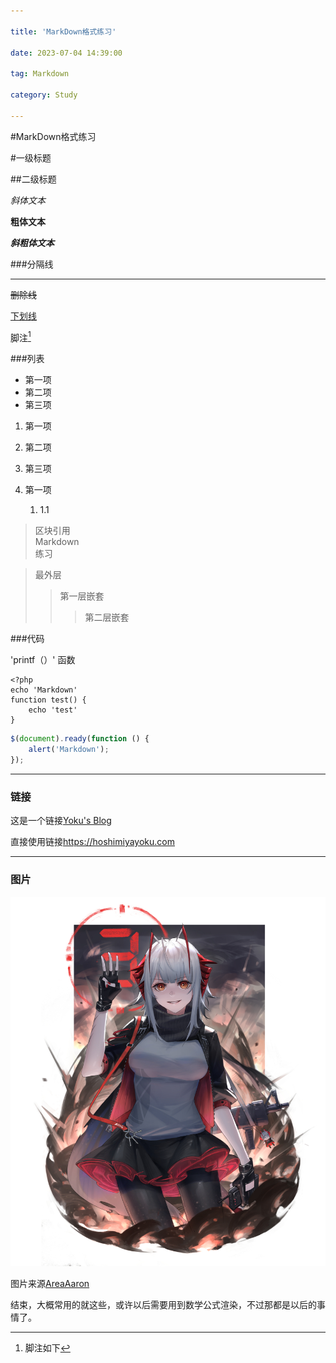```yaml
---

title: 'MarkDown格式练习'

date: 2023-07-04 14:39:00

tag: Markdown

category: Study

---
```


#MarkDown格式练习

#一级标题

##二级标题

*斜体文本*

**粗体文本**

***斜粗体文本***

###分隔线

***

~~删除线~~

<u>下划线</u>


脚注[^脚注]
[^脚注]:脚注如下

###列表

* 第一项
* 第二项
* 第三项

1. 第一项
2. 第二项
3. 第三项

1. 第一项
	1. 1.1

>区块引用  
>Markdown  
>练习



>最外层
>>第一层嵌套
>>>第二层嵌套

###代码

'printf（）' 函数

	<?php
	echo 'Markdown'
	function test() {
		echo 'test'
	}

```javascript
$(document).ready(function () {
    alert('Markdown');
});
```

---
### 链接

这是一个链接[Yoku's Blog](https://hoshimiyayoku.com)

直接使用链接<https://hoshimiyayoku.com>

---
### 图片

![W 图片](/source/w.jpg "w")

图片来源[AreaAaron](https://www.pixiv.net/artworks/86957260)

结束，大概常用的就这些，或许以后需要用到数学公式渲染，不过那都是以后的事情了。
